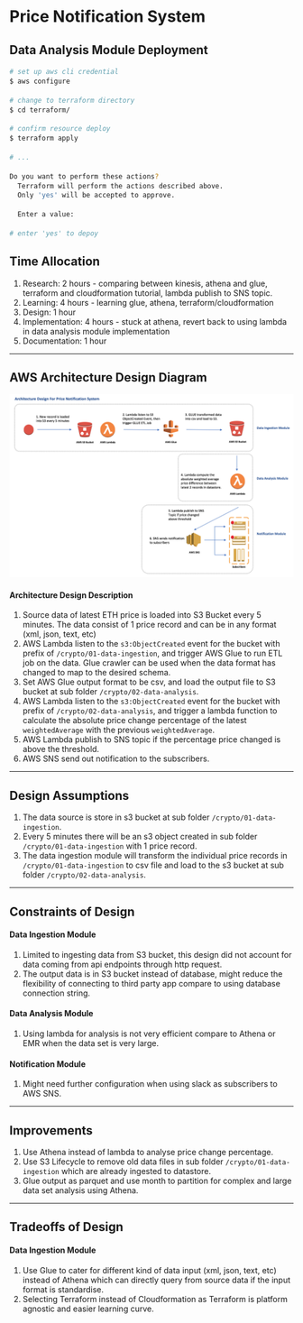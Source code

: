 # Price Notification System

## Data Analysis Module Deployment
```bash
# set up aws cli credential
$ aws configure

# change to terraform directory
$ cd terraform/

# confirm resource deploy
$ terraform apply

# ...

Do you want to perform these actions?
  Terraform will perform the actions described above.
  Only 'yes' will be accepted to approve.

  Enter a value:

# enter 'yes' to depoy
```

## Time Allocation
1. Research:  2 hours - comparing between kinesis, athena and glue, terraform and cloudformation tutorial, lambda publish to SNS topic.  
2. Learning:  4 hours - learning glue, athena, terraform/cloudformation
3. Design: 1 hour  
4. Implementation: 4 hours - stuck at athena, revert back to using lambda in data analysis module implementation  
5. Documentation: 1 hour  

----
## AWS Architecture Design Diagram
![alt price notification aws architecture design diagram](price-notification-architecture-design.png)

#### Architecture Design Description
1. Source data of latest ETH price is loaded into S3 Bucket every 5 minutes. The data consist of 1 price record and can be in any format (xml, json, text, etc)
2. AWS Lambda listen to the `s3:ObjectCreated` event for the bucket with prefix of `/crypto/01-data-ingestion`, and trigger AWS Glue to run ETL job on the data. Glue crawler can be used when the data format has changed to map to the desired schema.
3. Set AWS Glue output format to be csv, and load the output file to S3 bucket at sub folder `/crypto/02-data-analysis`.
4. AWS Lambda listen to the `s3:ObjectCreated` event for the bucket with prefix of `/crypto/02-data-analysis`, and trigger a lambda function to calculate the absolute price change percentage of the latest `weightedAverage` with the previous `weightedAverage`.
5. AWS Lambda publish to SNS topic if the percentage price changed is above the threshold.
6. AWS SNS send out notification to the subscribers.

----
## Design Assumptions
1. The data source is store in s3 bucket at sub folder `/crypto/01-data-ingestion`.
2. Every 5 minutes there will be an s3 object created in sub folder `/crypto/01-data-ingestion` with 1 price record.
3. The data ingestion module will transform the individual price records in `/crypto/01-data-ingestion` to csv file and load to the s3 bucket at sub folder `/crypto/02-data-analysis`.

----
## Constraints of Design
#### Data Ingestion Module
1. Limited to ingesting data from S3 bucket, this design did not account for data coming from api endpoints through http request.
2. The output data is in S3 bucket instead of database, might reduce the flexibility of connecting to third party app compare to using database connection string.

#### Data Analysis Module
1. Using lambda for analysis is not very efficient compare to Athena or EMR when the data set is very large.

#### Notification Module
1. Might need further configuration when using slack as subscribers to AWS SNS.

----
## Improvements
1. Use Athena instead of lambda to analyse price change percentage.
2. Use S3 Lifecycle to remove old data files in sub folder `/crypto/01-data-ingestion` which are already ingested to datastore.
3. Glue output as parquet and use month to partition for complex and large data set analysis using Athena.

----
## Tradeoffs of Design
#### Data Ingestion Module
1. Use Glue to cater for different kind of data input (xml, json, text, etc) instead of Athena which can directly query from source data if the input format is standardise.
2. Selecting Terraform instead of Cloudformation as Terraform is platform agnostic and easier learning curve.
